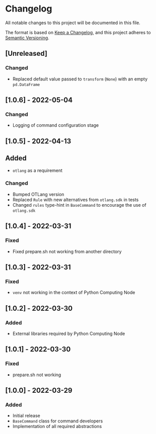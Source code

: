 # Changelog
All notable changes to this project will be documented in this file.

The format is based on [Keep a Changelog](https://keepachangelog.com/en/1.0.0/),
and this project adheres to [Semantic Versioning](https://semver.org/spec/v2.0.0.html).

## [Unreleased]
### Changed
- Replaced default value passed to `transform` (`None`) with an empty `pd.DataFrame`

## [1.0.6] - 2022-05-04
### Changed
- Logging of command configuration stage

## [1.0.5] - 2022-04-13
## Added
- `otlang` as a requirement
### Changed
- Bumped OTLang version
- Replaced `Rule` with new alternatives from `otlang.sdk` in tests
- Changed `rules` type-hint in `BaseCommand` to encourage the use of `otlang.sdk`

## [1.0.4] - 2022-03-31
### Fixed
- Fixed prepare.sh not working from another directory

## [1.0.3] - 2022-03-31
### Fixed
- `venv` not working in the context of Python Computing Node

## [1.0.2] - 2022-03-30
### Added
- External libraries required by Python Computing Node

## [1.0.1] - 2022-03-30
### Fixed
- prepare.sh not working

## [1.0.0] - 2022-03-29
### Added
- Initial release
- `BaseCommand` class for command developers
- Implementation of all required abstractions

